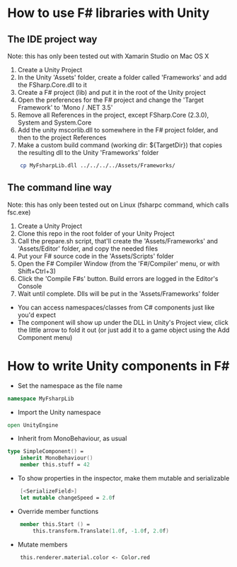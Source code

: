 How to use F# libraries with Unity
==================================

The IDE project way
-------------------

Note: this has only been tested out with Xamarin Studio on Mac OS X

1. Create a Unity Project
2. In the Unity 'Assets' folder, create a folder called 'Frameworks' and add the FSharp.Core.dll to it
3. Create a F# project (lib) and put it in the root of the Unity project
4. Open the preferences for the F# project and change the 'Target Framework' to 'Mono / .NET 3.5'
5. Remove all References in the project, except FSharp.Core (2.3.0), System and System.Core
6. Add the unity mscorlib.dll to somewhere in the F# project folder, and then to the project References
7. Make a custom build command (working dir: ${TargetDir}) that copies the resulting dll to the Unity 'Frameworks' folder

```bash
    cp MyFsharpLib.dll ../../../../Assets/Frameworks/
```

The command line way
--------------------

Note: this has only been tested out on Linux (fsharpc command, which calls fsc.exe)

1. Create a Unity Project
2. Clone this repo in the root folder of your Unity Project
3. Call the prepare.sh script, that'll create the 'Assets/Frameworks' and 'Assets/Editor' folder, and copy the needed files
4. Put your F# source code in the 'Assets/Scripts' folder
5. Open the F# Compiler Window (from the 'F#/Compiler' menu, or with Shift+Ctrl+3)
6. Click the 'Compile F#s' button. Build errors are logged in the Editor's Console
7. Wait until complete. Dlls will be put in the 'Assets/Frameworks' folder


* You can access namespaces/classes from C# components just like you'd expect
* The component will show up under the DLL in Unity's Project view, click the little
arrow to fold it out (or just add it to a game object using the Add Component menu)

How to write Unity components in F#
===================================

* Set the namespace as the file name

```fsharp
namespace MyFsharpLib
```

* Import the Unity namespace

```fsharp
open UnityEngine
```

* Inherit from MonoBehaviour, as usual

```fsharp
type SimpleComponent() =
    inherit MonoBehaviour()
    member this.stuff = 42
```

* To show properties in the inspector, make them mutable and serializable

```fsharp
    [<SerializeField>]
    let mutable changeSpeed = 2.0f
```

* Override member functions

```fsharp
    member this.Start () = 
        this.transform.Translate(1.0f, -1.0f, 2.0f)
```

* Mutate members

```fsharp
    this.renderer.material.color <- Color.red
```

